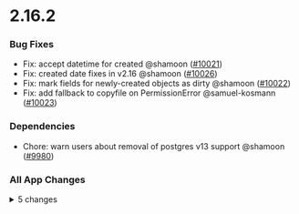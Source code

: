 # 2.16.2

### Bug Fixes

- Fix: accept datetime for created @shamoon ([#10021](https://github.com/paperless-ngx/paperless-ngx/pull/10021))
- Fix: created date fixes in v2.16 @shamoon ([#10026](https://github.com/paperless-ngx/paperless-ngx/pull/10026))
- Fix: mark fields for newly-created objects as dirty @shamoon ([#10022](https://github.com/paperless-ngx/paperless-ngx/pull/10022))
- Fix: add fallback to copyfile on PermissionError @samuel-kosmann ([#10023](https://github.com/paperless-ngx/paperless-ngx/pull/10023))

### Dependencies

- Chore: warn users about removal of postgres v13 support @shamoon ([#9980](https://github.com/paperless-ngx/paperless-ngx/pull/9980))

### All App Changes

<details>
<summary>5 changes</summary>

- Fix: accept datetime for created @shamoon ([#10021](https://github.com/paperless-ngx/paperless-ngx/pull/10021))
- Fix: add fallback to copyfile on PermissionError @samuel-kosmann ([#10023](https://github.com/paperless-ngx/paperless-ngx/pull/10023))
- Fix: created date fixes in v2.16 @shamoon ([#10026](https://github.com/paperless-ngx/paperless-ngx/pull/10026))
- Fix: mark fields for created objects as dirty @shamoon ([#10022](https://github.com/paperless-ngx/paperless-ngx/pull/10022))
- Chore: warn users about removal of postgres v13 support @shamoon ([#9980](https://github.com/paperless-ngx/paperless-ngx/pull/9980))
</details>
